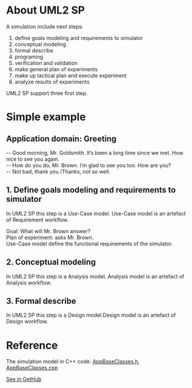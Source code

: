 # About UML2 SP
A simulation include next steps:
1. define goals modeling and requirements to simulator
2. conceptual modeling
3. formal describe
4. programing
5. verification and validation
6. make general plan of experiments
7. make up tactical plan and execute experiment
8. analyze results of experiments

UML2 SP support three first step.

# Simple example
## Application domain: Greeting
-- Good morning, Mr. Goldsmith. It’s been a long time since we met. How nice to see you again.<br/>
-- How do you do, Mr. Brown. I’m glad to see you too. How are you?<br/>
-- Not bad, thank you /Thanks, not so well.

## 1. Define goals modeling and requirements to simulator
In UML2 SP this step is a Use-Case model. Use-Case model is an artefact of Requirement workflow.

Goal: What will Mr. Brown answer?<br/>
Plan of experiment: asks Mr. Brown.<br/>
Use-Case model define the functional requirements of the simulator.

## 2. Conceptual modeling
In UML2 SP this step is a Analysis model. Analysis model is an artefact of Analysis workflow.

## 3. Formal describe
In UML2 SP this step is a Design model.Design model is an artefact of Design workflow.


# Reference
The simulation model in C++ code: [AppBaseClasses.h](https://github.com/vgurianov/uml-sp/blob/master/examples/SimpleExample/AppBaseClasses.h), [AppBaseClasses.cpp](https://github.com/vgurianov/uml-sp/blob/master/examples/SimpleExample/AppBaseClasses.cpp)<br>

[See in GetHub](https://github.com/vgurianov/uml-sp/tree/master/examples/SimpleExample) 

